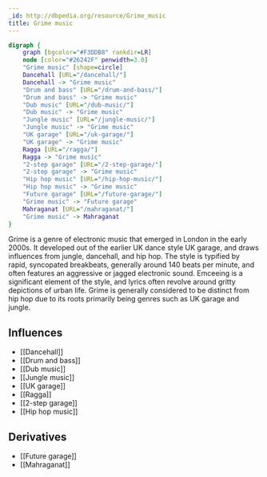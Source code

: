 ```yaml
---
_id: http://dbpedia.org/resource/Grime_music
title: Grime music
---
```


```dot
digraph {
	graph [bgcolor="#F3DDB8" rankdir=LR]
	node [color="#26242F" penwidth=3.0]
	"Grime music" [shape=circle]
	Dancehall [URL="/dancehall/"]
	Dancehall -> "Grime music"
	"Drum and bass" [URL="/drum-and-bass/"]
	"Drum and bass" -> "Grime music"
	"Dub music" [URL="/dub-music/"]
	"Dub music" -> "Grime music"
	"Jungle music" [URL="/jungle-music/"]
	"Jungle music" -> "Grime music"
	"UK garage" [URL="/uk-garage/"]
	"UK garage" -> "Grime music"
	Ragga [URL="/ragga/"]
	Ragga -> "Grime music"
	"2-step garage" [URL="/2-step-garage/"]
	"2-step garage" -> "Grime music"
	"Hip hop music" [URL="/hip-hop-music/"]
	"Hip hop music" -> "Grime music"
	"Future garage" [URL="/future-garage/"]
	"Grime music" -> "Future garage"
	Mahraganat [URL="/mahraganat/"]
	"Grime music" -> Mahraganat
}
```

Grime is a genre of electronic music that emerged in London in the early 2000s. It developed out of the earlier UK dance style UK garage, and draws influences from jungle, dancehall, and hip hop. The style is typified by rapid, syncopated breakbeats, generally around 140 beats per minute, and often features an aggressive or jagged electronic sound. Emceeing is a significant element of the style, and lyrics often revolve around gritty depictions of urban life. Grime is generally considered to be distinct from hip hop due to its roots primarily being genres such as UK garage and jungle.

## Influences

- [[Dancehall]]
- [[Drum and bass]]
- [[Dub music]]
- [[Jungle music]]
- [[UK garage]]
- [[Ragga]]
- [[2-step garage]]
- [[Hip hop music]]

## Derivatives

- [[Future garage]]
- [[Mahraganat]]
